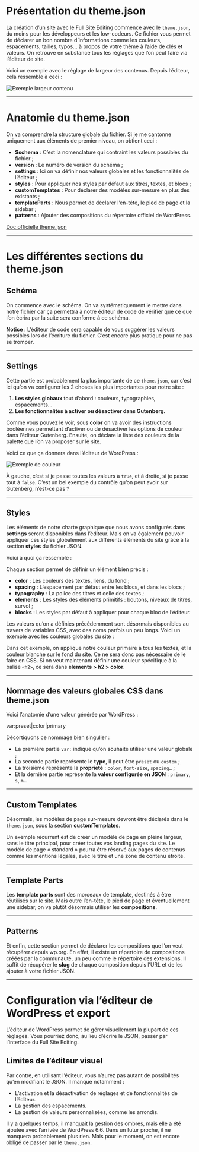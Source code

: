 # Présentation du theme.json

La création d’un site avec le Full Site Editing commence avec le `theme.json`, du moins pour les développeurs et les low-codeurs. Ce fichier vous permet de déclarer un bon nombre d’informations comme les couleurs, espacements, tailles, typos… à propos de votre thème à l’aide de clés et valeurs. On retrouve en substance tous les réglages que l’on peut faire via l’éditeur de site.

Voici un exemple avec le réglage de largeur des contenus. Depuis l’éditeur, cela ressemble à ceci :

![Exemple largeur contenu](image_exemple.jpg)

---

# Anatomie du theme.json

On va comprendre la structure globale du fichier. Si je me cantonne uniquement aux éléments de premier niveau, on obtient ceci :

- **$schema** : C’est la nomenclature qui contraint les valeurs possibles du fichier ;
- **version** : Le numéro de version du schéma ;
- **settings** : Ici on va définir nos valeurs globales et les fonctionnalités de l’éditeur ;
- **styles** : Pour appliquer nos styles par défaut aux titres, textes, et blocs ;
- **customTemplates** : Pour déclarer des modèles sur-mesure en plus des existants ;
- **templateParts** : Nous permet de déclarer l’en-tête, le pied de page et la sidebar ;
- **patterns** : Ajouter des compositions du répertoire officiel de WordPress.

[Doc officielle theme.json](https://developer.wordpress.org/themes/global-settings-and-styles/)

---

# Les différentes sections du theme.json

## Schéma

On commence avec le schéma. On va systématiquement le mettre dans notre fichier car ça permettra à notre éditeur de code de vérifier que ce que l’on écrira par la suite sera conforme à ce schéma.

**Notice** : L’éditeur de code sera capable de vous suggérer les valeurs possibles lors de l’écriture du fichier. C’est encore plus pratique pour ne pas se tromper.

---

## Settings

Cette partie est probablement la plus importante de ce `theme.json`, car c’est ici qu’on va configurer les 2 choses les plus importantes pour notre site :

1. **Les styles globaux** tout d’abord : couleurs, typographies, espacements…
2. **Les fonctionnalités à activer ou désactiver dans Gutenberg.**

Comme vous pouvez le voir, sous **color** on va avoir des instructions booléennes permettant d’activer ou de désactiver les options de couleur dans l’éditeur Gutenberg. Ensuite, on déclare la liste des couleurs de la palette que l’on va proposer sur le site.

Voici ce que ça donnera dans l’éditeur de WordPress :

![Exemple de couleur](image_couleur.jpg)

À gauche, c’est si je passe toutes les valeurs à `true`, et à droite, si je passe tout à `false`. C’est un bel exemple du contrôle qu’on peut avoir sur Gutenberg, n’est-ce pas ?

---

## Styles

Les éléments de notre charte graphique que nous avons configurés dans **settings** seront disponibles dans l’éditeur. Mais on va également pouvoir appliquer ces styles globalement aux différents éléments du site grâce à la section **styles** du fichier JSON.

Voici à quoi ça ressemble :

Chaque section permet de définir un élément bien précis :

- **color** : Les couleurs des textes, liens, du fond ;
- **spacing** : L’espacement par défaut entre les blocs, et dans les blocs ;
- **typography** : La police des titres et celle des textes ;
- **elements** : Les styles des éléments primitifs : boutons, niveaux de titres, survol ;
- **blocks** : Les styles par défaut à appliquer pour chaque bloc de l’éditeur.

Les valeurs qu’on a définies précédemment sont désormais disponibles au travers de variables CSS, avec des noms parfois un peu longs. Voici un exemple avec les couleurs globales du site :

Dans cet exemple, on applique notre couleur primaire à tous les textes, et la couleur blanche sur le fond du site. Ce ne sera donc pas nécessaire de le faire en CSS. Si on veut maintenant définir une couleur spécifique à la balise `<h2>`, ce sera dans **elements > h2 > color**.

---

## Nommage des valeurs globales CSS dans theme.json

Voici l’anatomie d’une valeur générée par WordPress :

var:preset|color|primary

Décortiquons ce nommage bien singulier :

- La première partie `var:` indique qu’on souhaite utiliser une valeur globale ;
- La seconde partie représente le **type**, il peut être `preset` ou `custom` ;
- La troisième représente la **propriété** : `color`, `font-size`, `spacing…` ;
- Et la dernière partie représente la **valeur configurée en JSON** : `primary`, `s`, `m…`.

---

## Custom Templates

Désormais, les modèles de page sur-mesure devront être déclarés dans le `theme.json`, sous la section **customTemplates**.

Un exemple récurrent est de créer un modèle de page en pleine largeur, sans le titre principal, pour créer toutes vos landing pages du site. Le modèle de page « standard » pourra être réservé aux pages de contenus comme les mentions légales, avec le titre et une zone de contenu étroite.

---

## Template Parts

Les **template parts** sont des morceaux de template, destinés à être réutilisés sur le site. Mais outre l’en-tête, le pied de page et éventuellement une sidebar, on va plutôt désormais utiliser les **compositions**.

---

## Patterns

Et enfin, cette section permet de déclarer les compositions que l’on veut récupérer depuis wp.org. En effet, il existe un répertoire de compositions créées par la communauté, un peu comme le répertoire des extensions. Il suffit de récupérer le **slug** de chaque composition depuis l’URL et de les ajouter à votre fichier JSON.

---

# Configuration via l’éditeur de WordPress et export

L’éditeur de WordPress permet de gérer visuellement la plupart de ces réglages. Vous pourriez donc, au lieu d’écrire le JSON, passer par l’interface du Full Site Editing.

## Limites de l’éditeur visuel

Par contre, en utilisant l’éditeur, vous n’aurez pas autant de possibilités qu’en modifiant le JSON. Il manque notamment :

- L’activation et la désactivation de réglages et de fonctionnalités de l’éditeur.
- La gestion des espacements.
- La gestion de valeurs personnalisées, comme les arrondis.

Il y a quelques temps, il manquait la gestion des ombres, mais elle a été ajoutée avec l’arrivée de WordPress 6.6. Dans un futur proche, il ne manquera probablement plus rien. Mais pour le moment, on est encore obligé de passer par le `theme.json`.
